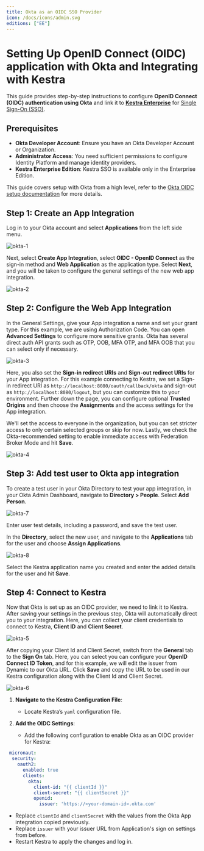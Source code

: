 ```yaml
---
title: Okta as an OIDC SSO Provider
icon: /docs/icons/admin.svg
editions: ["EE"]
---
```


# Setting Up OpenID Connect (OIDC) application with Okta and Integrating with Kestra

This guide provides step-by-step instructions to configure **OpenID Connect (OIDC) authentication using Okta** and link it to [**Kestra Enterprise**](../../01.overview/index.md) for [Single Sign-On (SSO)](./index.md).

## Prerequisites

- **Okta Developer Account**: Ensure you have an Okta Developer Account or Organization.
- **Administrator Access**: You need sufficient permissions to configure Identity Platform and manage identity providers.
- **Kestra Enterprise Edition**: Kestra SSO is available only in the Enterprise Edition.

This guide covers setup with Okta from a high level, refer to the [Okta OIDC setup documentation](https://help.okta.com/oie/en-us/content/topics/apps/apps_app_integration_wizard_oidc.htm) for more details.

## Step 1: Create an App Integration

Log in to your Okta account and select **Applications** from the left side menu.

![okta-1](/docs/enterprise/sso/okta-1.png)

Next, select **Create App Integration**, select **OIDC - OpenID Connect** as the sign-in method and **Web Application** as the application type. Select **Next**, and you will be taken to configure the general settings of the new web app integration.

![okta-2](/docs/enterprise/sso/okta-2.png)

## Step 2: Configure the Web App Integration

In the General Settings, give your App integration a name and set your grant type. For this example, we are using Authorization Code. You can open **Advanced Settings** to configure more sensitive grants. Okta has several direct auth API grants such as OTP, OOB, MFA OTP, and MFA OOB that you can select only if necessary.

![okta-3](/docs/enterprise/sso/okta-3.png)

Here, you also set the **Sign-in redirect URIs** and **Sign-out redirect URIs** for your App integration. For this example connecting to Kestra, we set a Sign-in redirect URI as `http://localhost:8080/oauth/callback/okta` and sign-out as `http://localhost:8080/logout`, but you can customize this to your environment.
Further down the page, you can configure optional **Trusted Origins** and then choose the **Assignments** and the access settings for the App integration. 

We'll set the access to everyone in the organization, but you can set stricter access to only certain selected groups or skip for now. Lastly, we check the Okta-recommended setting to enable immediate access with Federation Broker Mode and hit **Save**.

![okta-4](/docs/enterprise/sso/okta-4.png)

## Step 3: Add test user to Okta app integration

To create a test user in your Okta Directory to test your app integration, in your Okta Admin Dashboard, navigate to **Directory > People**. Select **Add Person**.

![okta-7](/docs/enterprise/sso/okta-7.png)

Enter user test details, including a password, and save the test user.

In the **Directory**, select the new user, and navigate to the **Applications** tab for the user and choose **Assign Applications**.

![okta-8](/docs/enterprise/sso/okta-8.png)

Select the Kestra application name you created and enter the added details for the user and hit **Save**.

## Step 4: Connect to Kestra

Now that Okta is set up as an OIDC provider, we need to link it to Kestra. After saving your settings in the previous step, Okta will automatically direct you to your integration. Here, you can collect your client credentials to connect to Kestra, **Client ID** and **Client Secret**.

![okta-5](/docs/enterprise/sso/okta-5.png)

After copying your Client Id and Client Secret, switch from the **General** tab to the **Sign On** tab. Here, you can select you can configure your **OpenID Connect ID Token**, and for this example, we will edit the issuer from Dynamic to our Okta URL. Click **Save** and copy the URL to be used in our Kestra configuration along with the Client Id and Client Secret.

![okta-6](/docs/enterprise/sso/okta-6.png)

1. **Navigate to the Kestra Configuration File**:
   - Locate Kestra’s `yaml` configuration file.

2. **Add the OIDC Settings**:
   - Add the following configuration to enable Okta as an OIDC provider for Kestra:

```yaml
 micronaut:
  security:
    oauth2:
      enabled: true
      clients:
        okta:
          client-id: "{{ clientId }}"
          client-secret: "{{ clientSecret }}"
          openid:
            issuer: 'https://<your-domain-id>.okta.com'
```
- Replace `clientId` and `clientSecret` with the values from the Okta App integration copied previously.
- Replace `issuer` with your issuer URL from Application's sign on settings from before.
- Restart Kestra to apply the changes and log in.
